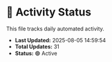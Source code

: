 # 🤖 Activity Status

This file tracks daily automated activity.

- **Last Updated:** 2025-08-05 14:59:54
- **Total Updates:** 31
- **Status:** 🟢 Active
